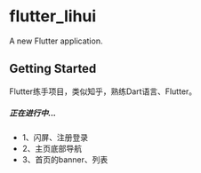 # flutter_lihui

A new Flutter application.

## Getting Started

Flutter练手项目，类似知乎，熟练Dart语言、Flutter。


##### 正在进行中...
 - 1、闪屏、注册登录
 - 2、主页底部导航
 - 3、首页的banner、列表

